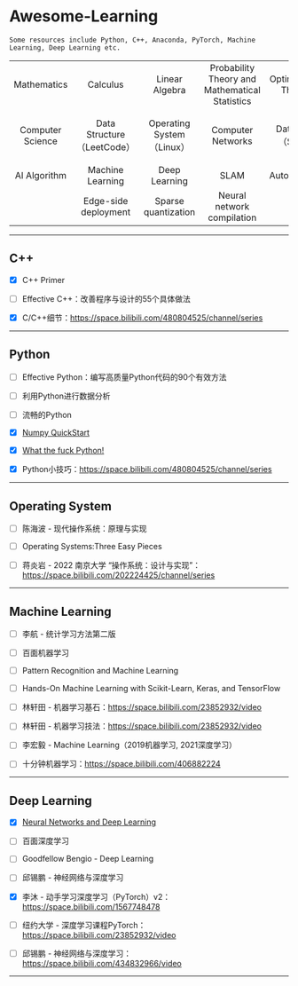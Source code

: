# Awesome-Learning


```
Some resources include Python, C++, Anaconda, PyTorch, Machine Learning, Deep Learning etc.
```



|                  |                            |                           |                                                |                     |                                     |
| :--------------: | :------------------------: | :-----------------------: | :--------------------------------------------: | :-----------------: | :---------------------------------: |
|   Mathematics    |          Calculus          |      Linear Algebra       | Probability Theory and Mathematical Statistics | Optimization Theory |         Information Theory          |
| Computer Science | Data Structure（LeetCode） | Operating System（Linux） |               Computer Networks                |   Database（SQL）   | Programming（Python、C++、PyTorch） |
|   AI Algorithm   |      Machine Learning      |       Deep Learning       |                      SLAM                      |     Autonomous      |                                     |
|                  |    Edge-side deployment    |    Sparse quantization    |           Neural network compilation           |                     |                                     |



------



## C++



- [x] C++ Primer
- [ ] Effective C++：改善程序与设计的55个具体做法



- [x] C/C++细节：https://space.bilibili.com/480804525/channel/series



------



## Python



- [ ] Effective Python：编写高质量Python代码的90个有效方法

- [ ] 利用Python进行数据分析

- [ ] 流畅的Python

- [x] [Numpy QuickStart](https://numpy.org/doc/stable/user/quickstart.html)

- [x] [What the fuck Python! ](https://github.com/robertparley/wtfpython-cn)



- [x] Python小技巧：https://space.bilibili.com/480804525/channel/series



------



## Operating System



- [ ] 陈海波 - 现代操作系统：原理与实现
- [ ] Operating Systems:Three Easy Pieces




- [ ] 蒋炎岩 - 2022 南京大学 “操作系统：设计与实现”：https://space.bilibili.com/202224425/channel/series



------



## Machine Learning



- [ ] 李航 - 统计学习方法第二版
- [ ] 百面机器学习
- [ ] Pattern Recognition and Machine Learning
- [ ] Hands-On Machine Learning with Scikit-Learn, Keras, and TensorFlow



- [ ] 林轩田 - 机器学习基石：https://space.bilibili.com/23852932/video
- [ ] 林轩田 - 机器学习技法：https://space.bilibili.com/23852932/video
- [ ] 李宏毅 - Machine Learning（2019机器学习, 2021深度学习）
- [ ] 十分钟机器学习：https://space.bilibili.com/406882224



------



## Deep Learning



- [x] [Neural Networks and Deep Learning](http://neuralnetworksanddeeplearning.com/index.html)
- [ ] 百面深度学习
- [ ] Goodfellow Bengio - Deep Learning
- [ ] 邱锡鹏 - 神经网络与深度学习



- [x] 李沐 - 动手学习深度学习（PyTorch）v2：https://space.bilibili.com/1567748478

- [ ] 纽约大学 - 深度学习课程PyTorch：https://space.bilibili.com/23852932/video

- [ ] 邱锡鹏 - 神经网络与深度学习：https://space.bilibili.com/434832966/video



------

